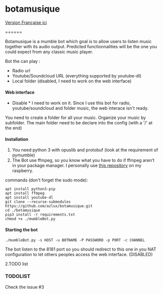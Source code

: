 # botamusique
[Version Française ici](README.fr.md)

======

Botamusique is a mumble bot which goal is to allow users to listen music together with its audio output.
Predicted functionnalities will be the one you could expect from any classic music player.

Bot the can play :
- Radio url
- Youtube/Soundcloud URL (everything supported by youtube-dl)
- Local folder (disabled, I need to work on the web interface)

#### Web interface
* Disable * I need to work on it. Since I use this bot for radio, youtube/soundcloud and folder music, the web interace isn't ready.

You need to create a folder for all your music. Organize your music by subfolder.
The main folder need to be declare into the config (with a '/' at the end)

#### Installation
1. You need python 3 with opuslib and protobuf (look at the requirement of pymumble)
2. The Bot use ffmpeg, so you know what you have to do if ffmpeg aren't in your package manager. I personally use [this repository](http://repozytorium.mati75.eu/) on my raspberry.

commands (don't forget the sudo mode):
```
apt install python3-pip
apt install ffmpeg
apt install youtube-dl
git clone --recurse-submodules https://github.com/azlux/botamusique.git
cd ./botamusique
pip3 install -r requirements.txt
chmod +x ./mumbleBot.py
```

#### Starting the bot
`./mumbleBot.py -s HOST -u BOTNAME -P PASSWORD -p PORT -c CHANNEL`

The bot listen to the 8181 port so you should redirect to this one in you NAT configuration to let others peoples access the web interface. (DISABLED)


2.TODO list

### TODOLIST

Check the issue #3
